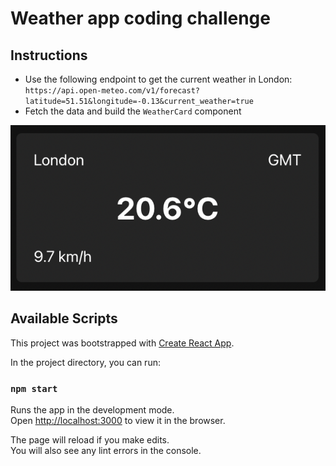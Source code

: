 # Weather app coding challenge

## Instructions
* Use the following endpoint to get the current weather in London: 
`https://api.open-meteo.com/v1/forecast?latitude=51.51&longitude=-0.13&current_weather=true`
* Fetch the data and build the `WeatherCard` component

![expected result](./result.png)

## Available Scripts
This project was bootstrapped with [Create React App](https://github.com/facebook/create-react-app).

In the project directory, you can run:

### `npm start`

Runs the app in the development mode.\
Open [http://localhost:3000](http://localhost:3000) to view it in the browser.

The page will reload if you make edits.\
You will also see any lint errors in the console.
